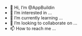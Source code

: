 - 👋 Hi, I’m @AppBuildin
- 👀 I’m interested in ...
- 🌱 I’m currently learning ...
- 💞️ I’m looking to collaborate on ...
- 📫 How to reach me ...

<!---
AppBuildin/AppBuildin is a ✨ special ✨ repository because its `README.md` (this file) appears on your GitHub profile.
You can click the Preview link to take a look at your changes.
--->
